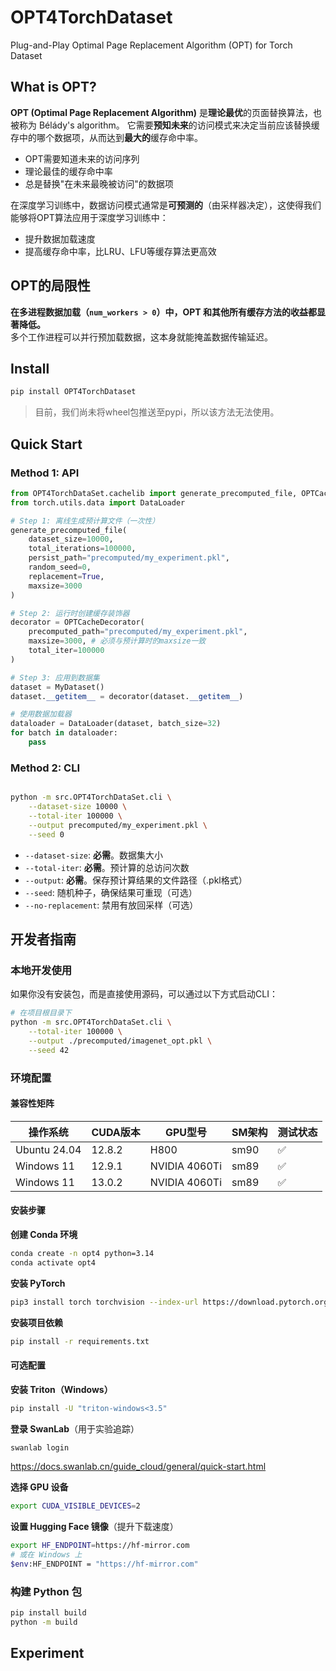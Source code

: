 # OPT4TorchDataset
Plug-and-Play Optimal Page Replacement Algorithm (OPT) for Torch Dataset

## What is OPT?

**OPT (Optimal Page Replacement Algorithm)** 是**理论最优**的页面替换算法，也被称为 Bélády's algorithm。
它需要**预知未来**的访问模式来决定当前应该替换缓存中的哪个数据项，从而达到**最大的**缓存命中率。

- OPT需要知道未来的访问序列
- 理论最佳的缓存命中率
- 总是替换"在未来最晚被访问"的数据项

在深度学习训练中，数据访问模式通常是**可预测的**（由采样器决定），这使得我们能够将OPT算法应用于深度学习训练中：
- 提升数据加载速度
- 提高缓存命中率，比LRU、LFU等缓存算法更高效

## OPT的局限性

**在多进程数据加载（`num_workers > 0`）中，OPT 和其他所有缓存方法的收益都显著降低。**  
多个工作进程可以并行预加载数据，这本身就能掩盖数据传输延迟。

## Install
```bash
pip install OPT4TorchDataset
```
> 目前，我们尚未将wheel包推送至pypi，所以该方法无法使用。

## Quick Start

### Method 1: API

```python
from OPT4TorchDataSet.cachelib import generate_precomputed_file, OPTCacheDecorator
from torch.utils.data import DataLoader

# Step 1: 离线生成预计算文件（一次性）
generate_precomputed_file(
    dataset_size=10000,
    total_iterations=100000,
    persist_path="precomputed/my_experiment.pkl",
    random_seed=0,
    replacement=True,
    maxsize=3000
)

# Step 2: 运行时创建缓存装饰器
decorator = OPTCacheDecorator(
    precomputed_path="precomputed/my_experiment.pkl",
    maxsize=3000, # 必须与预计算时的maxsize一致
    total_iter=100000
)

# Step 3: 应用到数据集
dataset = MyDataset()
dataset.__getitem__ = decorator(dataset.__getitem__)

# 使用数据加载器
dataloader = DataLoader(dataset, batch_size=32)
for batch in dataloader:
    pass
```

### Method 2: CLI

```bash

python -m src.OPT4TorchDataSet.cli \
    --dataset-size 10000 \
    --total-iter 100000 \
    --output precomputed/my_experiment.pkl \
    --seed 0
```

- `--dataset-size`: **必需**。数据集大小
- `--total-iter`: **必需**。预计算的总访问次数
- `--output`: **必需**。保存预计算结果的文件路径（.pkl格式）
- `--seed`: 随机种子，确保结果可重现（可选）
- `--no-replacement`: 禁用有放回采样（可选）

## 开发者指南

### 本地开发使用

如果你没有安装包，而是直接使用源码，可以通过以下方式启动CLI：

```bash
# 在项目根目录下
python -m src.OPT4TorchDataSet.cli \
    --total-iter 100000 \
    --output ./precomputed/imagenet_opt.pkl \
    --seed 42
```

### 环境配置

#### 兼容性矩阵

| 操作系统     | CUDA版本 | GPU型号       | SM架构 | 测试状态 |
| ------------ | -------- | ------------- | ------ | -------- |
| Ubuntu 24.04 | 12.8.2   | H800          | sm90   | ✅        |
| Windows 11   | 12.9.1   | NVIDIA 4060Ti | sm89   | ✅        |
| Windows 11   | 13.0.2   | NVIDIA 4060Ti | sm89   | ✅        |

#### 安装步骤

**创建 Conda 环境**
```bash
conda create -n opt4 python=3.14
conda activate opt4
```

**安装 PyTorch**
```bash
pip3 install torch torchvision --index-url https://download.pytorch.org/whl/cu130
```

**安装项目依赖**
```bash
pip install -r requirements.txt
```

#### 可选配置

**安装 Triton（Windows）**
```bash
pip install -U "triton-windows<3.5"
```

**登录 SwanLab**（用于实验追踪）
```bash
swanlab login
```
https://docs.swanlab.cn/guide_cloud/general/quick-start.html

**选择 GPU 设备**
```bash
export CUDA_VISIBLE_DEVICES=2
```

**设置 Hugging Face 镜像**（提升下载速度）
```bash
export HF_ENDPOINT=https://hf-mirror.com
# 或在 Windows 上
$env:HF_ENDPOINT = "https://hf-mirror.com"
```

### 构建 Python 包

```bash
pip install build
python -m build
```

## Experiment